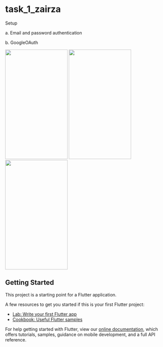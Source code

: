 # task_1_zairza

Setup

a. Email and password authentication

b. GoogleOAuth

<img src="https://user-images.githubusercontent.com/64586228/126064728-7321bdd2-6ebd-43fc-8220-1992f95e3c12.jpeg" width="200" height="350">   <img src="https://user-images.githubusercontent.com/64586228/126064724-778798bd-e15b-4f0f-8003-a898c4210eee.jpeg" width="200" height="350">  <img src="https://user-images.githubusercontent.com/64586228/126064727-968a72f4-4101-4f0b-b2bd-398693888459.jpeg" width="200" height="350">


## Getting Started

This project is a starting point for a Flutter application.

A few resources to get you started if this is your first Flutter project:

- [Lab: Write your first Flutter app](https://flutter.dev/docs/get-started/codelab)
- [Cookbook: Useful Flutter samples](https://flutter.dev/docs/cookbook)

For help getting started with Flutter, view our
[online documentation](https://flutter.dev/docs), which offers tutorials,
samples, guidance on mobile development, and a full API reference.

